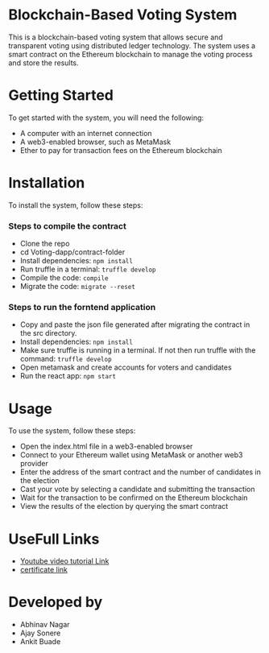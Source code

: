 
# Blockchain-Based Voting System

This is a blockchain-based voting system that allows secure and transparent voting using distributed ledger technology. The system uses a smart contract on the Ethereum blockchain to manage the voting process and store the results.

# Getting Started

To get started with the system, you will need the following:

* A computer with an internet connection
* A web3-enabled browser, such as MetaMask
* Ether to pay for transaction fees on the Ethereum blockchain

# Installation

To install the system, follow these steps:

### Steps to compile the contract
* Clone the repo
* cd Voting-dapp/contract-folder
* Install dependencies: `npm install`
* Run truffle in a terminal: `truffle develop`
* Compile the code: `compile`
* Migrate the code: `migrate --reset`

### Steps to run the forntend application
* Copy and paste the json file generated after migrating the contract in the src directory.
* Install dependencies: `npm install`
* Make sure truffle is running in a terminal. If not then run truffle with the command: `truffle develop`
* Open metamask and create accounts for voters and candidates
* Run the react app: `npm start`

# Usage
To use the system, follow these steps:

* Open the index.html file in a web3-enabled browser
* Connect to your Ethereum wallet using MetaMask or another web3 provider
* Enter the address of the smart contract and the number of candidates in the election
* Cast your vote by selecting a candidate and submitting the transaction
* Wait for the transaction to be confirmed on the Ethereum blockchain
*  View the results of the election by querying the smart contract

# UseFull Links 

* [Youtube video tutorial Link](https://www.youtube.com/watch?v=p0WN_JsCbsQ)
* [certificate link](https://www.jetir.org/trackauthorhome.php?a_rid=511960)
# Developed by

* Abhinav Nagar
* Ajay Sonere
* Ankit Buade

